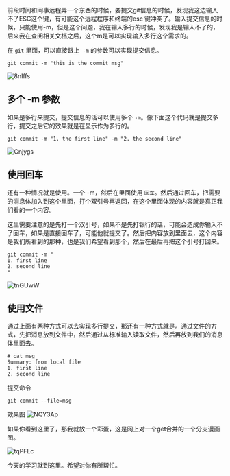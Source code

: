 
前段时间和同事远程弄一个东西的时候，要提交git信息的时候，发现我这边输入不了ESC这个键，有可能这个远程程序和终端的esc 键冲突了。输入提交信息的时候，只能使用-m，但是这个问题，我在输入多行的时候，发现我是输入不了的，后来我在查阅相关文档之后，这个m是可以实现输入多行这个需求的。

在 `git`  里面，可以直接跟上` -m` 的参数可以实现提交信息。

```
git commit -m "this is the commit msg"
```

![8nIffs](https://gitee.com/chasays/mdPic/raw/master/uPic/8nIffs.png)

## 多个 -m 参数
如果是多行来提交，提交信息的话可以使用多个 `-m`。像下面这个代码就是提交多行，提交之后它的效果就是在显示作为多行的。

```
git commit -m "1. the first line" -m "2. the second line"

 ```

![Cnjygs](https://gitee.com/chasays/mdPic/raw/master/uPic/Cnjygs.png)


## 使用回车
还有一种情况就是使用。一个 -m，然后在里面使用 `回车`。然后通过回车，把需要的消息体加入到这个里面，打个双引号再返回，在这个里面体现的内容就是真正我们看的一个内容。

这里需要注意的是先打一个双引号，如果不是先打银行的话，可能会造成你输入不了回车，如果是直接回车了，可能他就提交了。然后把内容放到里面去，这个内容是我们所看到的那种，也是我们希望看到那个，然后在最后再把这个引号打回来。

```
git commit -m "
1. first line
2. second line
"
```



![tnGUwW](https://gitee.com/chasays/mdPic/raw/master/uPic/tnGUwW.png)


## 使用文件
通过上面有两种方式可以去实现多行提交，那还有一种方式就是。通过文件的方式，先把消息放到文件中，然后通过从标准输入读取文件，然后再放到我们的消息体里面去。
```
# cat msg
Summary: from local file
1. first line
2. second line
```
提交命令
```
git commit --file=msg
```
效果图
![NQY3Ap](https://gitee.com/chasays/mdPic/raw/master/uPic/NQY3Ap.png)

如果你看到这里了，那我就放一个彩蛋，这是网上对一个get合并的一个分支漫画图。

![tqPFLc](https://gitee.com/chasays/mdPic/raw/master/uPic/tqPFLc.png)

今天的学习就到这里。希望对你有所帮忙。
